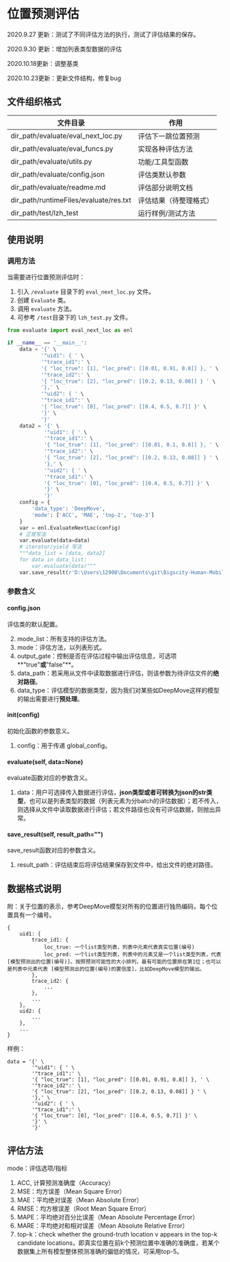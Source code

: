 # 位置预测评估

2020.9.27 更新：测试了不同评估方法的执行，测试了评估结果的保存。

2020.9.30 更新：增加列表类型数据的评估

2020.10.18更新：调整基类

2020.10.23更新：更新文件结构，修复bug

## 文件组织格式

| 文件目录                               | 作用                   |
| -------------------------------------- | ---------------------- |
| dir_path/evaluate/eval_next_loc.py     | 评估下一跳位置预测     |
| dir_path/evaluate/eval_funcs.py        | 实现各种评估方法       |
| dir_path/evaluate/utils.py             | 功能/工具型函数        |
| dir_path/evaluate/config.json          | 评估类默认参数         |
| dir_path/evaluate/readme.md            | 评估部分说明文档       |
| dir_path/runtimeFiles/evaluate/res.txt | 评估结果（待整理格式） |
| dir_path/test/lzh_test                 | 运行样例/测试方法      |

## 使用说明

### 调用方法

当需要进行位置预测评估时：

1. 引入 `/evaluate` 目录下的 `eval_next_loc.py` 文件。
2. 创建 `Evaluate` 类。
3. 调用 `evaluate` 方法。
4. 可参考 `/test`目录下的 `lzh_test.py` 文件。

```python
from evaluate import eval_next_loc as enl

if __name__ == '__main__':
    data = '{' \
           '"uid1": { ' \
           '"trace_id1":' \
           '{ "loc_true": [1], "loc_pred": [[0.01, 0.91, 0.8]] }, ' \
           '"trace_id2":' \
           '{ "loc_true": [2], "loc_pred": [[0.2, 0.13, 0.08]] } ' \
           '},' \
           '"uid2": { ' \
           '"trace_id1":' \
           '{ "loc_true": [0], "loc_pred": [[0.4, 0.5, 0.7]] }' \
           '}' \
           '}'
    data2 = '{' \
            '"uid1": { ' \
            '"trace_id1":' \
            '{ "loc_true": [1], "loc_pred": [[0.01, 0.1, 0.8]] }, ' \
            '"trace_id2":' \
            '{ "loc_true": [2], "loc_pred": [[0.2, 0.13, 0.08]] } ' \
            '},' \
            '"uid2": { ' \
            '"trace_id1":' \
            '{ "loc_true": [0], "loc_pred": [[0.4, 0.5, 0.7]] }' \
            '}' \
            '}'
    config = {
        'data_type': 'DeepMove',
        'mode': ['ACC', 'MAE', 'top-2', 'top-3']
    }
    var = enl.EvaluateNextLoc(config)
    # 正常写法
    var.evaluate(data=data)
    # iterator/yield 写法
    """data_list = [data, data2]
    for data in data_list:
        var.evaluate(data)"""
    var.save_result(r'D:\Users\12908\Documents\git\Bigscity-Human-Mobility-Prediction-Toolkit/runtimeFiles/evaluate')
```

### 参数含义

#### config.json

评估类的默认配置。

2. mode_list：所有支持的评估方法。
2. mode：评估方法，以列表形式。
3. output_gate：控制是否在评估过程中输出评估信息，可选项**"true"**或**"false"**。
4. data_path：若采用从文件中读取数据进行评估，则该参数为待评估文件的**绝对路径**。
5. data_type：评估模型的数据类型，因为我们对某些如DeepMove这样的模型的输出需要进行**预处理**。

#### __init__(config)

初始化函数的参数意义。

1. config：用于传递 global_config。

#### evaluate(self, data=None)

evaluate函数对应的参数含义。

1. data：用户可选择传入数据进行评估，**json类型或者可转换为json的str类型**，也可以是列表类型的数据（列表元素为分batch的评估数据）；若不传入，则选择从文件中读取数据进行评估；若文件路径也没有可评估数据，则抛出异常。

#### save_result(self, result_path="")

save_result函数对应的参数含义。

1. result_path：评估结束后将评估结果保存到文件中，给出文件的绝对路径。

## 数据格式说明

附：关于位置的表示，参考DeepMove模型对所有的位置进行独热编码，每个位置具有一个编号。

```
{
	uid1: {
		trace_id1: {
			loc_true: 一个list类型列表，列表中元素代表真实位置(编号)
			loc_pred: 一个list类型列表，列表中的元素又是一个list类型列表，代表 [模型预测出的位置(编号)]。按照预测可能性的大小排列，最有可能的位置排在第1位；也可以是列表中元素代表 [模型预测出的位置(编号)的置信度]，比如DeepMove模型的输出。
		},
		trace_id2: {
			...
		},
		...
	},
	uid2: {
		...
	},
	...
}
```

样例：

```
data = '{' \
        '"uid1": { ' \
        '"trace_id1":' \
        '{ "loc_true": [1], "loc_pred": [[0.01, 0.91, 0.8]] }, ' \
        '"trace_id2":' \
        '{ "loc_true": [2], "loc_pred": [[0.2, 0.13, 0.08]] } ' \
        '},' \
        '"uid2": { ' \
        '"trace_id1":' \
        '{ "loc_true": [0], "loc_pred": [[0.4, 0.5, 0.7]] }' \
        '}' \
        '}'
```

## 评估方法

mode：评估选项/指标

1. ACC, 计算预测准确度（Accuracy）
2. MSE：均方误差（Mean Square Error）
3. MAE：平均绝对误差（Mean Absolute Error）
4. RMSE：均方根误差（Root Mean Square Error）
5. MAPE：平均绝对百分比误差（Mean Absolute Percentage Error）
6. MARE：平均绝对和相对误差（Mean Absolute Relative Error）
7. top-k：check whether the ground-truth location v appears in the top-k candidate locations，即真实位置在前k个预测位置中准确的准确度，若某个数据集上所有模型整体预测准确的偏低的情况，可采用top-5。